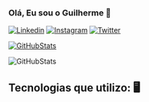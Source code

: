 ### Olá, Eu sou o Guilherme 👊

[![Linkedin](https://img.shields.io/badge/LinkedIn-0077B5?style=for-the-badge&logo=linkedin&logoColor=white)](https://www.linkedin.com/in/guilherme-d-santos-munhos-8063921a2/)
[![Instagram](https://img.shields.io/badge/Instagram-E4405F?style=for-the-badge&logo=instagram&logoColor=white)](https://www.instagram.com/smunhosg/)
[![Twitter](https://img.shields.io/badge/Twitter-1DA1F2?style=for-the-badge&logo=twitter&logoColor=white)](https://twitter.com/SMunhosG)

[![GitHubStats](https://github-readme-stats.vercel.app/api?username=SMunhosz&show_icons=true&theme=default)](https://github.com/SMunhosz/github-readme-stats)

![GitHubStats](https://github-readme-stats.vercel.app/api/top-langs/?username=SMunhosz&theme=default)


## Tecnologias que utilizo: 🖥️

<div style="display: inline_block"><br/>
    <img align="center" alt=""html5" src="https://img.shields.io/badge/HTML5-E34F26?style=for-the-badge&logo=html5&logoColor=white" />
    <img align="center" alt=""html5" src="https://img.shields.io/badge/JavaScript-F7DF1E?style=for-the-badge&logo=javascript&logoColor=black" />
    <img align="center" alt=""html5" src="https://img.shields.io/badge/CSS-239120?&style=for-the-badge&logo=css3&logoColor=white" />
    <img align="center" alt=""html5" src="https://img.shields.io/badge/Bootstrap-563D7C?style=for-the-badge&logo=bootstrap&logoColor=white" />
</div>

<br>
